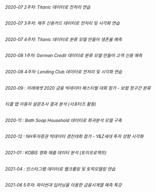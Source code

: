 ###### 2020-07 2주차: Titanic 데이터로 전처리 연습  
###### 2020-07 3주차: 제주 신용카드 데이터로 전처리 및 시각화 연습 
###### 2020-07 4주차: Titanic 데이터로 분류 모델 만들어 생존율 예측
###### 2020-08 1주차: German Credit 데이터로 분류 모델 만들어 고객 신용 예측
###### 2020-08 4주차: Lending Club 데이터로 전처리 및 시각화 연습 
###### 2020-09 : 미래에셋 2020 금융 빅데이터 페스티벌 대회 참가 - 보험 청구건 분류
######           티클 앱 이용자 설문조사 결과 분석 (서포터즈 활동)
###### 2020-11 : Bath Soap Household 데이터로 회귀분석 모델 구축  
###### 2020-12 : NH투자증권 빅데이터 경진대회 참가 - Y&Z세대 투자 성향 시각화 
###### 2021-01 : KOBIS 영화 매출 데이터 분석 (토이프로젝트) 
###### 2021-04 : 인스타그램 데이터로 웹크롤링 및 토픽모델링 연습 
###### 2021-06 5주차: 파이썬과 딥러닝을 이용한 금융시계열 예측 특강 
